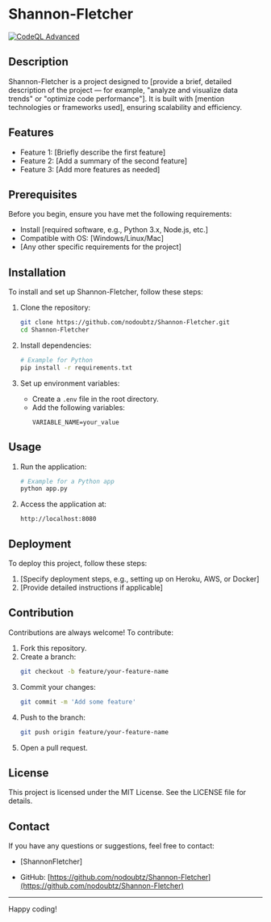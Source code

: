 # Shannon-Fletcher

[![CodeQL Advanced](https://github.com/nodoubtz/Shannon-Fletcher/actions/workflows/codeql.yml/badge.svg?branch=master)](https://github.com/nodoubtz/Shannon-Fletcher/actions/workflows/codeql.yml)

## Description

Shannon-Fletcher is a project designed to [provide a brief, detailed description of the project — for example, "analyze and visualize data trends" or "optimize code performance"]. It is built with [mention technologies or frameworks used], ensuring scalability and efficiency.

## Features

- Feature 1: [Briefly describe the first feature]
- Feature 2: [Add a summary of the second feature]
- Feature 3: [Add more features as needed]

## Prerequisites

Before you begin, ensure you have met the following requirements:
- Install [required software, e.g., Python 3.x, Node.js, etc.]
- Compatible with OS: [Windows/Linux/Mac]
- [Any other specific requirements for the project]

## Installation

To install and set up Shannon-Fletcher, follow these steps:

1. Clone the repository:
   ```bash
   git clone https://github.com/nodoubtz/Shannon-Fletcher.git
   cd Shannon-Fletcher
   ```

2. Install dependencies:
   ```bash
   # Example for Python
   pip install -r requirements.txt
   ```

3. Set up environment variables:
   - Create a `.env` file in the root directory.
   - Add the following variables:
     ```
     VARIABLE_NAME=your_value
     ```

## Usage

1. Run the application:
   ```bash
   # Example for a Python app
   python app.py
   ```

2. Access the application at:
   ```
   http://localhost:8080
   ```

## Deployment

To deploy this project, follow these steps:

1. [Specify deployment steps, e.g., setting up on Heroku, AWS, or Docker]
2. [Provide detailed instructions if applicable]

## Contribution

Contributions are always welcome! To contribute:

1. Fork this repository.
2. Create a branch: 
   ```bash
   git checkout -b feature/your-feature-name
   ```
3. Commit your changes:
   ```bash
   git commit -m 'Add some feature'
   ```
4. Push to the branch:
   ```bash
   git push origin feature/your-feature-name
   ```
5. Open a pull request.

## License

This project is licensed under the MIT License. See the LICENSE file for details.

## Contact

If you have any questions or suggestions, feel free to contact:
- [ShannonFletcher]

- GitHub: [https://github.com/nodoubtz/Shannon-Fletcher](https://github.com/nodoubtz/Shannon-Fletcher)

---

Happy coding!
